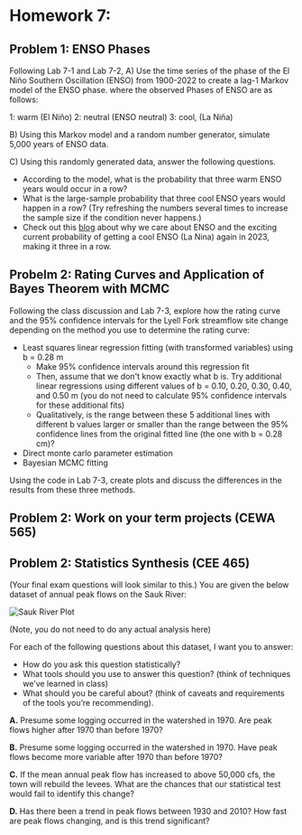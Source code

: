 # Homework 7: 

 
## Problem 1: ENSO Phases
Following Lab 7-1 and Lab 7-2, 
A) Use the time series of the phase of the El Niño Southern Oscillation (ENSO) from 1900-2022 to create a lag-1 Markov model of the ENSO phase.
where the observed Phases of ENSO are as follows:

1: warm (El Niño)
2: neutral (ENSO neutral)
3: cool, (La Niña)

B) Using this Markov model and a random number generator, simulate 5,000 years of ENSO data.

C) Using this randomly generated data, answer the following questions.

  - According to the model, what is the probability that three warm ENSO years would occur in a row?
  - What is the large-sample probability that three cool ENSO years would happen in a row?  (Try refreshing the numbers several times to increase the sample size if the condition never happens.)
  - Check out this [blog](https://www.climate.gov/news-features/blogs/september-2022-la-ni%C3%B1a-update-it%E2%80%99s-q-time) about why we care about ENSO and the exciting current probability of getting a cool ENSO (La Nina) again in 2023, making it three in a row.

## Probelm 2: Rating Curves and Application of Bayes Theorem with MCMC
 
Following the class discussion and Lab 7-3, explore how the rating curve and the 95% confidence intervals for the Lyell Fork streamflow site change depending on the method you use to determine the rating curve:

- Least squares linear regression fitting (with transformed variables) using b = 0.28 m
  - Make 95% confidence intervals around this regression fit 
  - Then, assume that we don't know exactly what b is. Try additional linear regressions using different values of b = 0.10, 0.20, 0.30, 0.40, and 0.50 m (you do not need to calculate 95% confidence intervals for these additional fits)
  - Qualitatively, is the range between these 5 additional lines with different b values larger or smaller than the range between the 95% confidence lines from the original fitted line (the one with b = 0.28 cm)?
- Direct monte carlo parameter estimation
- Bayesian MCMC fitting

Using the code in Lab 7-3, create plots and discuss the differences in the results from these three methods.

## Problem 2: Work on your term projects (CEWA 565)


## Problem 2: Statistics Synthesis (CEE 465)

(Your final exam questions will look similar to this.)
You are given the below dataset of annual peak flows on the Sauk River: 

![Sauk River Plot](/module7/sauk-river-plot.png)

(Note, you do not need to do any actual analysis here)

For each of the following questions about this dataset, I want you to answer:
 - How do you ask this question statistically? 
 - What tools should you use to answer this question? (think of techniques we’ve learned in class)
 - What should you be careful about? (think of caveats and requirements of the tools you’re recommending).

 **A.** Presume some logging occurred in the watershed in 1970. Are peak flows higher after 1970 than before 1970?
 
 **B.** Presume some logging occurred in the watershed in 1970. Have peak flows become more variable after 1970 than before 1970?
 
 **C.** If the mean annual peak flow has increased to above 50,000 cfs, the town will rebuild the levees. What are the chances that our statistical test would fail to identify this change?
 
 **D.** Has there been a trend in peak flows between 1930 and 2010? How fast are peak flows changing, and is this trend significant?